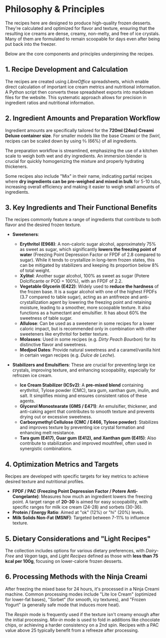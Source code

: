# Philosophy & Principles
The recipes here are designed to produce high-quality frozen desserts. They're calculated and optimized for flavor and texture, ensuring that the resulting ice creams are dense, creamy, non-melty, and free of ice crystals. Many of them are formulated to remain scoopable for days even after being put back into the freezer.

Below are the core components and principles underpinning the recipes.

## 1. Recipe Development and Calculation
The recipes are created using *LibreOffice* spreadsheets, which enable direct calculation of important ice cream metrics and nutritional information. A Python script then converts these spreadsheet exports into markdown files for the website. This systematic approach allows for precision in ingredient ratios and nutritional information.

## 2. Ingredient Amounts and Preparation Workflow
Ingredient amounts are specifically tailored for the **720ml (24oz) Creami Deluxe container size**. For smaller models like the base Creami or the *Swirl*, recipes can be scaled down by using ⅔ (66%) of all ingredients.

The preparation workflow is streamlined, emphasizing the use of a kitchen scale to weigh both wet and dry ingredients. An immersion blender is crucial for quickly homogenizing the mixture and properly hydrating thickeners.

Some recipes also include "Mix" in their name, indicating partial recipes where **dry ingredients can be pre-weighed and mixed in bulk** for 5-10 tubs, increasing overall efficiency and making it easier to weigh small amounts of ingredients.

## 3. Key Ingredients and Their Functional Benefits
The recipes commonly feature a range of ingredients that contribute to both flavor and the desired frozen texture.

*   **Sweeteners**:

    *   **Erythritol (E968)**: A non-caloric sugar alcohol, approximately 75% as sweet as sugar, which significantly **lowers the freezing point of water** (Freezing Point Depression Factor or FPDF of 2.8 compared to sugar). While it tends to crystallize in long-term frozen states, this can be mitigated by stabilizers and keeping its proportion below 8% of total weight.
    *   **Xylitol**: Another sugar alcohol, 100% as sweet as sugar (Potere Dolcificante or POD = 100%), with an FPDF of 2.2.
    *   **Vegetable Glycerin (E422)**: Widely used to **reduce the hardness** of the frozen base. It is a sugar alcohol with one of the highest FPDFs (3.7 compared to table sugar), acting as an antifreeze and anti-crystallization agent by lowering the freezing point and retaining moisture, leading to a smoother, more scoopable texture. It also functions as a humectant and emulsifier. It has about 60% the sweetness of table sugar.
    *   **Allulose**: Can be used as a sweetener in some recipes for a lower caloric impact, but is recommended only in combination with other sweeteners like erythritol for better texture.
    *   **Molasses**: Used in some recipes (e.g. *Dirty Peach Bourbon*) for its distinctive flavor and sweetness.
    *   **Medjool Dates**: Provide natural sweetness and a caramel/vanilla hint in certain vegan recipes (e.g. *Dulce de Leche*).

*   **Stabilizers and Emulsifiers**: These are crucial for preventing large ice crystals, improving texture, and enhancing scoopability, especially for refrozen ice cream.

    *   **Ice Cream Stabilizer (ICSv2)**: A **pre-mixed blend** containing erythritol, Tylose powder (CMC), tara gum, xanthan gum, inulin, and salt. It simplifies mixing and ensures consistent ratios of these agents.
    *   **Glycerol Monostearate (GMS / E471)**: An emulsifier, thickener, and anti-caking agent that contributes to smooth texture and prevents drying out or excessive sweetness.
    *   **Carboxymethyl Cellulose (CMC / E466, Tylose powder)**: Stabilizes and improves texture by preventing ice crystal formation and enhancing melt resistance.
    *   **Tara gum (E417), Guar gum (E412), and Xanthan gum (E415)**: Also contribute to stabilization and improved mouthfeel, often used in synergistic combinations.

## 4. Optimization Metrics and Targets
Recipes are developed with specific targets for key metrics to achieve desired texture and nutritional profiles.

*   **FPDF / PAC (Freezing Point Depression Factor / Potere Anti-Congelante)**: Measures how much an ingredient lowers the freezing point. A target range of **20-30** is aimed for easy scoopability, with specific ranges for milk ice cream (24-28) and sorbets (30-36).
*   **Protein / Energy Ratio**: Aimed at "ok" (12%) or "hi" (20%) levels.
*   **Milk Solids Non-Fat (MSNF)**: Targeted between 7-11% to influence texture.

## 5. Dietary Considerations and "Light Recipes"
The collection includes options for various dietary preferences, with *Dairy-Free* and *Vegan* tags, and *Light Recipes* defined as those with **less than 75 kcal per 100g**, focusing on lower-calorie frozen desserts.

## 6. Processing Methods with the Ninja Creami
After freezing the mixed base for 24 hours, it's processed in a Ninja Creami machine. Common processing modes include "Lite Ice Cream" (optimized for lower-fat bases), "Sorbet" (for smooth, icy textures), and "Frozen Yogurt" (a generally safe mode that induces more heat).

The *Respin* mode is frequently used if the texture isn't creamy enough after the initial processing. *Mix-in* mode is used to fold in additions like chocolate chips, or achieving a harder consistency on a 2nd spin. Recipes with a PAC value above 25 typically benefit from a refreeze after processing.

